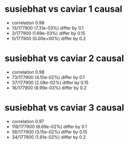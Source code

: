 # susiebhat vs caviar  1 causal

- correlation 0.98
- 13/177900 (7.31e-03%) differ by 0.1
- 3/177900 (1.69e-03%) differ by 0.15
- 0/177900 (0.00e+00%) differ by 0.2


# susiebhat vs caviar  2 causal

- correlation 0.98
- 73/177900 (4.10e-02%) differ by 0.1
- 37/177900 (2.08e-02%) differ by 0.15
- 16/177900 (8.99e-03%) differ by 0.2


# susiebhat vs caviar  3 causal

- correlation 0.97
- 119/177900 (6.69e-02%) differ by 0.1
- 56/177900 (3.15e-02%) differ by 0.15
- 34/177900 (1.91e-02%) differ by 0.2



